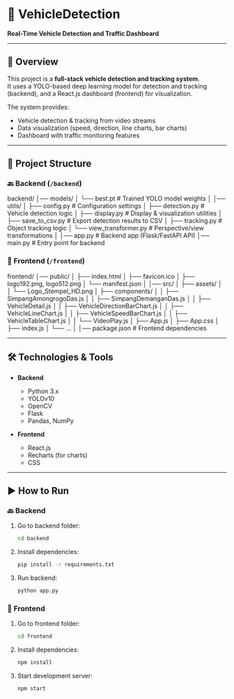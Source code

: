 # 🚗 VehicleDetection
**Real-Time Vehicle Detection and Traffic Dashboard**

---

## 📌 Overview
This project is a **full-stack vehicle detection and tracking system**.  
It uses a YOLO-based deep learning model for detection and tracking (backend), and a React.js dashboard (frontend) for visualization.  

The system provides:  
- Vehicle detection & tracking from video streams  
- Data visualization (speed, direction, line charts, bar charts)  
- Dashboard with traffic monitoring features  

---

## 📂 Project Structure

### 🔙 Backend (`/backend`)
backend/
│── models/
│ └── best.pt # Trained YOLO model weights
│
│── utils/
│ ├── config.py # Configuration settings
│ ├── detection.py # Vehicle detection logic
│ ├── display.py # Display & visualization utilities
│ ├── save_to_csv.py # Export detection results to CSV
│ ├── tracking.py # Object tracking logic
│ └── view_transformer.py # Perspective/view transformations
│
│── app.py # Backend app (Flask/FastAPI API)
│── main.py # Entry point for backend

### 🎨 Frontend (`/frontend`)
frontend/
│── public/
│ ├── index.html
│ ├── favicon.ico
│ ├── logo192.png, logo512.png
│ └── manifest.json
│
│── src/
│ ├── assets/
│ │ └── Logo_Stempel_HD.png
│ ├── components/
│ │ ├── SimpangAmongrogoDas.js
│ │ ├── SimpangDemanganDas.js
│ │ ├── VehicleDetail.js
│ │ ├── VehicleDirectionBarChart.js
│ │ ├── VehicleLineChart.js
│ │ ├── VehicleSpeedBarChart.js
│ │ ├── VehicleTableChart.js
│ │ └── VideoPlay.js
│ ├── App.js
│ ├── App.css
│ ├── index.js
│ └── ...
│
│── package.json # Frontend dependencies

---

## 🛠️ Technologies & Tools
- **Backend**
  - Python 3.x
  - YOLOv10
  - OpenCV
  - Flask
  - Pandas, NumPy

- **Frontend**
  - React.js
  - Recharts (for charts)
  - CSS

---

## ▶️ How to Run

### 🔙 Backend
1. Go to backend folder:
   ```bash
   cd backend
2. Install dependencies:
   ```bash
   pip install -r requirements.txt
3. Run backend:
   ```bash
   python app.py

### 🎨 Frontend
1. Go to frontend folder:
   ```bash
   cd frontend
2. Install dependencies:
   ```bash
   npm install
3. Start development server:
   ```bash
   npm start
